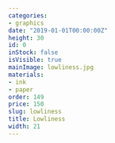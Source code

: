 ```yaml
---
categories:
- graphics
date: "2019-01-01T00:00:00Z"
height: 30
id: 0
inStock: false
isVisible: true
mainImage: lowliness.jpg
materials:
- ink
- paper
order: 149
price: 150
slug: lowliness
title: Lowliness
width: 21
---
```


